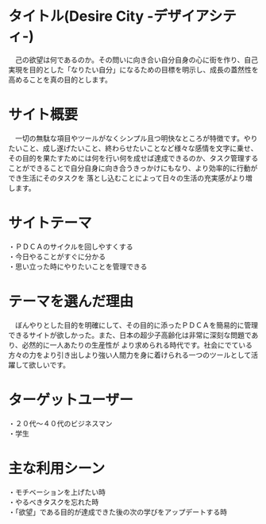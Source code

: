 # タイトル(Desire City -デザイアシティ-)
 　己の欲望は何であるのか。その問いに向き合い自分自身の心に街を作り、自己実現を目的とした「なりたい自分」になるための目標を明示し、成長の蓋然性を高めることを真の目的とします。

# サイト概要
 　一切の無駄な項目やツールがなくシンプル且つ明快なところが特徴です。やりたいこと、成し遂げたいこと、終わらせたいことなど様々な感情を文字に乗せ、
 その目的を果たすためには何を行い何を成せば達成できるのか、タスク管理することができることで自分自身に向き合うきっかけにもなり、より効率的に行動ができ生活にそのタスクを
 落とし込むことによって日々の生活の充実感がより増します。
 
# サイトテーマ
 ・ＰＤＣＡのサイクルを回しやすくする<br>・今日やることがすぐに分かる<br>・思い立った時にやりたいことを管理できる
 
# テーマを選んだ理由
 　ぼんやりとした目的を明確にして、その目的に添ったＰＤＣＡを簡易的に管理できるサイトが欲しかった。また、日本の超少子高齢化は非常に深刻な問題であり、必然的に一人あたりの生産性が
 より求められる時代です。社会にでている方々の力をより引き出しより強い人間力を身に着けられる一つのツールとして活躍して欲しいです。

# ターゲットユーザー
 ・２０代〜４０代のビジネスマン<br>・学生

# 主な利用シーン
 ・モチベーションを上げたい時<br>・やるべきタスクを忘れた時<br>・「欲望」である目的が達成できた後の次の学びをアップデートする時
 
 
